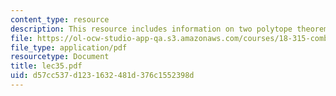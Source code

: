 ```yaml
---
content_type: resource
description: This resource includes information on two polytope theorem.
file: https://ol-ocw-studio-app-qa.s3.amazonaws.com/courses/18-315-combinatorial-theory-introduction-to-graph-theory-extremal-and-enumerative-combinatorics-spring-2005/d57cc537d1231632481d376c1552398d_lec35.pdf
file_type: application/pdf
resourcetype: Document
title: lec35.pdf
uid: d57cc537-d123-1632-481d-376c1552398d
---
```

